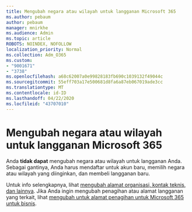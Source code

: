 ```yaml
---
title: Mengubah negara atau wilayah untuk langganan Microsoft 365
ms.author: pebaum
author: pebaum
manager: mnirkhe
ms.audience: Admin
ms.topic: article
ROBOTS: NOINDEX, NOFOLLOW
localization_priority: Normal
ms.collection: Adm_O365
ms.custom:
- "9001671"
- "3738"
ms.openlocfilehash: a68c62007a0e99828183fb690c1039132f49044c
ms.sourcegitcommit: 55eff703a17e500681d8fa6a87eb067019ade3cc
ms.translationtype: MT
ms.contentlocale: id-ID
ms.lasthandoff: 04/22/2020
ms.locfileid: "43707010"
---
```

# <a name="change-the-country-or-region-for-your-microsoft-365-subscription"></a>Mengubah negara atau wilayah untuk langganan Microsoft 365

Anda **tidak dapat** mengubah negara atau wilayah untuk langganan Anda. Sebagai gantinya, Anda harus mendaftar untuk akun baru, memilih negara atau wilayah yang diinginkan, dan membeli langganan baru. 

Untuk info selengkapnya, lihat [mengubah alamat organisasi, kontak teknis, dan lainnya](https://docs.microsoft.com/microsoft-365/admin/manage/change-address-contact-and-more?view=o365-worldwide). Jika Anda ingin mengubah penagihan atau alamat langganan yang terkait, lihat [mengubah untuk alamat penagihan untuk Microsoft 365 untuk bisnis](https://docs.microsoft.com/microsoft-365/commerce/billing-and-payments/change-your-billing-addresses?view=o365-worldwide). 
